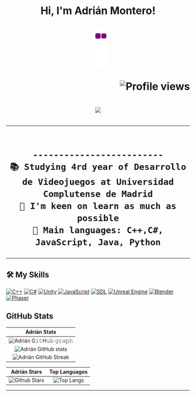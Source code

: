 <h1 align="center">
Hi, I'm Adrián Montero!

  
  ![snake gif](https://github.com/admont02/admont02/blob/output/github-contribution-grid-snake.gif)
 <!--<img src="https://komarev.com/ghpvc/?username=admont02&label=Profile%20Views&color=0e75b6&style=flat" align='right' alt="admont02" />-->
 <img src="https://gpvc.arturio.dev/admont02" alt="Profile views" align='right'/> <a href="https://github.com/admont02/admont02/"> </a> 
<br/>

<!-- Typing SVG by DenverCoder1 - https://github.com/DenverCoder1/readme-typing-svg -->
<p align="center">
  <a href="https://github.com/DenverCoder1/readme-typing-svg"><img src="https://readme-typing-svg.herokuapp.com?lines=Game+Developer;Universidad+Complutense+de+Madrid;&center=true&width=380&height=45"></a>
</p>


<hr>

```

-------------------------
📚 Studying 4rd year of Desarrollo de Videojuegos at Universidad Complutense de Madrid
📝 I'm keen on learn as much as possible
🌟 Main languages: C++,C#, JavaScript, Java, Python
```
<hr>


## 🛠️ My Skills


<p>
   <a href="#"><img alt="C++" src="https://img.shields.io/badge/C++%20-%2300599C.svg?style=for-the-badge&logo=c%2B%2B&logoColor=white"></a>
<a href="#"><img alt="C#" src="https://img.shields.io/badge/C%23%20-%23239120.svg?style=for-the-badge&logo=c-sharp&logoColor=white"></a>
<a href="#"><img alt="Unity" src="https://img.shields.io/badge/Unity%20-%23000000.svg?style=for-the-badge&logo=unity&logoColor=white"></a>
<a href="#"><img alt="JavaScript" src="https://img.shields.io/badge/JavaScript%20-%23F7DF1E.svg?style=for-the-badge&logo=javascript&logoColor=black"></a>
<a href="#"><img alt="SDL" src="https://img.shields.io/badge/SDL%20-%23FF4500.svg?style=for-the-badge&logo=sdl&logoColor=white"></a>
<a href="#"><img alt="Unreal Engine" src="https://img.shields.io/badge/Unreal%20Engine%20-%23313131.svg?logo=unreal-engine&logoColor=white"></a>
<a href="#"><img alt="Blender" src="https://img.shields.io/badge/Blender%20-%23F5792A.svg?logo=blender&logoColor=white"></a>
<a href="#"><img alt="Phaser" src="https://img.shields.io/badge/Phaser%20-%23D53349.svg?logo=phaser&logoColor=white"></a>
</p>

## GitHub Stats


|                                                                    Adrián Stats                                                                     |
|:------------------------------------------------------------------------------------------------------------------------------------------------------:|
| ![Adrián G𝚒𝚝H𝚞𝚋 𝚐𝚛𝚊𝚙𝚑](https://activity-graph.herokuapp.com/graph?username=admont02&theme=react-dark&hide_border=true&area=true) |
| ![Adrián GitHub stats](https://github-readme-stats.vercel.app/api?username=admont02&show_icons=true&theme=algolia)              | 
| ![Adrián GitHub Streak](https://github-readme-streak-stats.herokuapp.com/?user=admont02&theme=algolia)                    | 
    

|                                                                                                     Adrián Stars                                                                                                       |                                                           Top Languages                                                           |      
|:-------------------------------------------------------------------------------------------------------------------------------------------------------------------------------------------------------------------------:|:---------------------------------------------------------------------------------------------------------------------------------:|
| ![Github Stars](https://github-readme-stats.vercel.app/api?username=admont02&show_icons=true&locale=en&count_private=true&hide_rank=true&custom_title=My%20GitHub%20Stats&disable_animations=true&theme=algolia) | ![Top Langs](https://github-readme-stats.vercel.app/api/top-langs/?username=admont02&langs_count=8&theme=algolia&layout=compact) |





------
